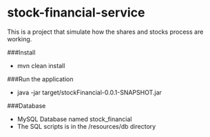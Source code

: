 # stock-financial-service


This is a project that simulate how the shares and stocks process are working.

###Install
- mvn clean install

###Run the application

- java -jar target/stockFinancial-0.0.1-SNAPSHOT.jar


###Database

- MySQL Database named stock_financial
- The SQL scripts is in the /resources/db directory 